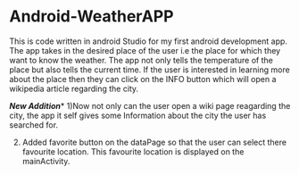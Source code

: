 # Android-WeatherAPP
This is code written in android Studio for my first android development app.
The app takes in the desired place of the user i.e the place for which they want to know the weather. The app not only tells the temperature of the place but also
tells the current time. If the user is interested in learning more about the place then they can click on the INFO button which will open a wikipedia article regarding the 
city. 


*******New Addition********
 1)Now not only can the user open a wiki page reagarding the city, the app it self gives some Information about the city the user has searched for.
 
 2) Added favorite button on the dataPage so that the user can select there favourite location. This favourite location is displayed on the mainActivity.
